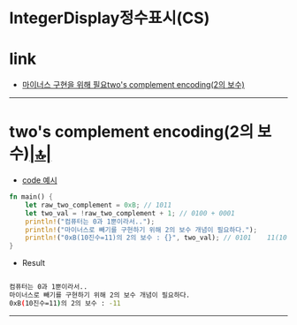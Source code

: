 # IntegerDisplay정수표시(CS)

# link
- [마이너스 구현을 위해 필요two's complement encoding(2의 보수)](#twos-complement-encoding2의-보수)

<hr />

# two's complement encoding(2의 보수)[|🔝|](#link)

- [code 예시](https://github.com/YoungHaKim7/rust_book_src_examples/tree/main/005_Rust_advanced_course/CS_Computer_System/Integer_Display/b01_two_complement)

```rust
fn main() {
    let raw_two_complement = 0xB; // 1011
    let two_val = !raw_two_complement + 1; // 0100 + 0001
    println!("컴퓨터는 0과 1뿐이라서..");
    println!("마이너스로 빼기를 구현하기 위해 2의 보수 개념이 필요하다.");
    println!("0xB(10진수=11)의 2의 보수 : {}", two_val); // 0101    11(10진법) -> -11 로 변함
}
```

- Result


```bash

컴퓨터는 0과 1뿐이라서..
마이너스로 빼기를 구현하기 위해 2의 보수 개념이 필요하다.
0xB(10진수=11)의 2의 보수 : -11
```

<hr />
